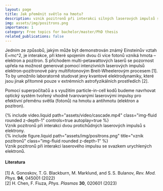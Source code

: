 ```yaml
---
layout: page
title: Jak přeměnit světlo na hmotu?
description: vznik pozitronů při interakci silných laserových impulsů s elektrony
img: assets/img/positrons.png
importance: 1
category: Free topics for bachelor/master/PhD thesis
related_publications: false
---
```


Jedním ze způsobů, jakým může být demonstrován známý Einsteinův vztah E=mc^2, je interakce, při které spojením dvou či více fotonů vzniká hmota – elektron a pozitron. S příchodem multi-petawattových laserů se pozornost upřela na možnost generovat pomocí intenzivních laserových impulsů elektron-pozitronové páry multifotonovým Breit-Wheelerovým procesem [1]. To by umožnilo laboratorně studovat jevy kvantové elektrodynamiky, které jsou jinak přítomné pouze v extrémních astrofyzikálních prostředích [2]. 

Pomocí superpočítačů a s využitím particle-in-cell kodů budeme navrhovat optický systém tvořený vhodně tvarovanými laserovými impulsy pro efektivní přeměnu světla (fotonů) na hmotu a antihmotu (elektron a pozitron). 


<div class="row mt-3">
    <div class="col-sm mt-3 mt-md-0">
        {% include video.liquid path="assets/video/cascade.mp4" class="img-fluid rounded z-depth-1" controls=true autoplay=true %}
    </div>
</div>
<div class="caption">
    Vznik pozitronů při interakci dvou protichůdných laserových impulsů s elektrony.
</div>
<div class="row">
    <div class="col-sm mt-3 mt-md-0">
        {% include figure.liquid path="assets/img/positrons.png" title="vznik pozitronů" class="img-fluid rounded z-depth-1" %}
    </div>
</div>
<div class="caption">
    Vznik pozitronů při interakci laserového impulsu se svazkem urychlených elektronů.
</div>


#### Literatura
[1] A. Gonoskov, T. G. Blackburn, M. Marklund, and S. S. Bulanov, *Rev. Mod. Phys.* **94**, 045001 (2022)  
[2] H. Chen, F. Fiuza, *Phys. Plasmas* **30**, 020601 (2023)


